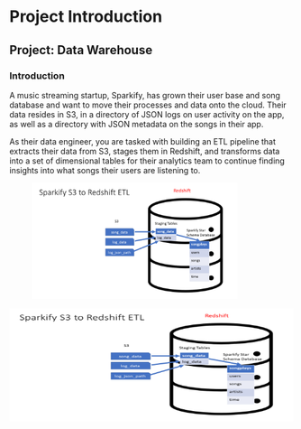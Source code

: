 # Project Introduction
## Project: Data Warehouse

### Introduction

A music streaming startup, Sparkify, has grown their user base and song database and want to move their processes and data onto the cloud. Their data resides in S3, in a directory of JSON logs on user activity on the app, as well as a directory with JSON metadata on the songs in their app.

As their data engineer, you are tasked with building an ETL pipeline that extracts their data from S3, stages them in Redshift, and transforms data into a set of dimensional tables for their analytics team to continue finding insights into what songs their users are listening to.

<figure>
  <img src="./fig/sparkify-s3-to-redshift-etl.png" alt=".." title="Optional title" width="86%" height="70%"/>   
    <figcaption></figcaption>
</figure> 


<p align="center">
  <img width="600" height="200" src="./fig/sparkify-s3-to-redshift-etl.png">
</p>
